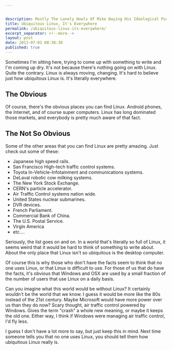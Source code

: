 ```yaml
---


description: Mostly The Lonely Howls Of Mike Baying His Ideological Purity At The Moon
title: Ubiquitous Linux, It's Everywhere
permalink: /ubiquitous-linux-its-everywhere/
excerpt_separator: <!--more-->
layout: post
date: 2013-07-01 08:38:30
published: true
---
```



Sometimes I'm sitting here, trying to come up with something to write and I'm coming up dry. It's not because there's nothing going on with Linux. Quite the contrary. Linux is always moving, changing. It's hard to believe just how ubiquitous Linux is. It's literally everywhere.

<!--more-->

## The Obvious

Of course, there's the obvious places you can find Linux. Android phones, the Internet, and of course super computers. Linux has long dominated those markets, and everybody is pretty much aware of that fact.

## The Not So Obvious

Some of the other areas that you can find Linux are pretty amazing. Just check out some of these:

- Japanese high speed rails.
- San Francisco High-tech traffic control systems.
- Toyota In-Vehicle-Infotainment and communications systems.
- DeLaval robotic cow milking systems.
- The New York Stock Exchange.
- CERN's particle accelerator.
- Air Traffic Control systems nation wide.
- United States nuclear submarines.
- DVR devices.
- French Parliament.
- Commercial Bank of China.
- The U.S. Postal Service.
- Virgin America
- etc....

Seriously, the list goes on and on. In a world that's literally so full of Linux, it seems weird that it would be hard to think of something to write about. About the only place that Linux isn't so ubiquitous is the desktop computer.

Of course this is why those who don't have the facts seem to think that no one uses Linux, or that Linux is difficult to use. For those of us that do have the facts, it's obvious that Windows and OSX are used by a small fraction of the number of users that use Linux on a daily basis.

Can you imagine what this world would be without Linux? It certainly wouldn't be the world that we know. I guess it would be more like the 80s instead of the 21st century. Maybe Microsoft would have more power over us than they do now? Scary thought, air traffic control powered by Windows. Gives the term "crash" a whole new meaning, or maybe it keeps the old one. Either way, I think if Windows were managing air traffic control, I'd fly less.

I guess I don't have a lot more to say, but just keep this in mind. Next time someone tells you that no one uses Linux, you should tell them how ubiquitous Linux really is.
